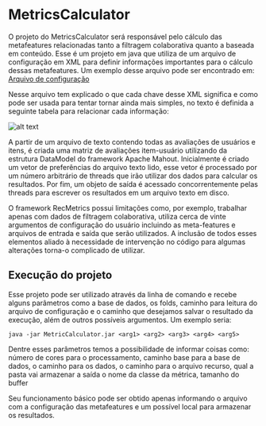 # MetricsCalculator

O projeto do MetricsCalculator será responsável pelo cálculo
das metafeatures relacionadas tanto a filtragem colaborativa
quanto a baseada em conteúdo. Esse é um projeto em java que utiliza de um arquivo de configuração
em XML para definir informações importantes para o cálculo dessas metafeatures. Um exemplo desse arquivo pode ser encontrado em: [Arquivo de configuração](external/MetricsCalculator/config_exemplo.xml)

Nesse arquivo tem explicado o que cada chave desse XML significa e como pode ser usada
para tentar tornar ainda mais simples, no texto é definida a seguinte tabela
para relacionar cada informação:

![alt text](https://github.com/lucasnatali98/hybrid-recommender-framework/blob/c2060c874cb8e7cc4bba63a92e1c5f0d8004a327/docs/imgs/recmetrics_xml_file_inputs.png)

A partir de um arquivo de texto contendo todas as avaliações de usuários e itens, é
criada uma matriz de avaliações item-usuário utilizando da estrutura DataModel do framework
Apache Mahout. Inicialmente é criado um vetor de preferências do arquivo texto lido, esse vetor
é processado por um número arbitrário de threads que irão utilizar dos dados para calcular os
resultados. Por fim, um objeto de saída é acessado concorrentemente pelas threads para escrever
os resultados em um arquivo texto em disco.


O framework RecMetrics possui limitações como, por exemplo, trabalhar apenas com
dados de filtragem colaborativa, utiliza cerca de vinte argumentos de configuração do usuário
incluindo as meta-features e arquivos de entrada e saída que serão utilizados. A inclusão de todos
esses elementos aliado à necessidade de intervenção no código para algumas alterações torna-o
complicado de utilizar.

## Execução do projeto
Esse projeto pode ser utilizado através da linha de comando e recebe alguns parâmetros
como a base de dados, os folds, caminho para leitura do arquivo de configuração e o caminho
que desejamos salvar o resultado da execução, além de outros possíveis argumentos. Um exemplo seria:

```
java -jar MetricCalculator.jar <arg1> <arg2> <arg3> <arg4> <arg5>    
```

Dentre esses parâmetros temos a possibilidade de informar coisas como:
número de cores para o processamento, caminho base para a base de dados,
o caminho para os dados, o caminho para o arquivo recurso, qual a pasta vai armazenar a saída
o nome da classe da métrica, tamanho do buffer

Seu funcionamento básico pode ser obtido apenas informando o arquivo com a configuração das metafeatures
e um possível local para armazenar os resultados.

